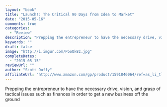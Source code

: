 ```yaml
---
layout: "book"
title: "Launch!: The Critical 90 Days from Idea to Market"
date: "2015-05-16"
comments: true
categories:
  - "Review"
description: "Prepping the entrepreneur to have the necessary drive, vision, and grasp of tactical issues such as finances in order to get a new business off the gr"
keywords: ""
draft: false
image: "http://i.imgur.com/PooQk8z.jpg"
completeDates:
  - "2015-05-15"
reviewUrl: ""
author: "Scott Duffy"
affiliateUrl: "http://www.amazon.com/gp/product/1591846064/ref=as_li_tl?ie=UTF8&camp=1789&creative=390957&creativeASIN=1591846064&linkCode=as2&tag=jaktre-20&linkId=NKY2XWCAKW3KPASW"
---
```


Prepping the entrepreneur to have the necessary drive, vision, and grasp of tactical issues such as finances in order to get a new business off the ground
